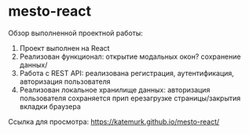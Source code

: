 # mesto-react

Обзор выполненной проектной работы:
1. Проект выполнен на React
2. Реализован функционал: открытие модальных окон? сохранение данных/
3. Работа с REST API: реализована регистрация, аутентификация, авторизация пользователя
4. Реализован локальное хранилище данных: авторизация пользователя сохраняется прип ерезагрузке страницы/закрытия вкладки браузера

Ссылка для просмотра:
https://katemurk.github.io/mesto-react/
